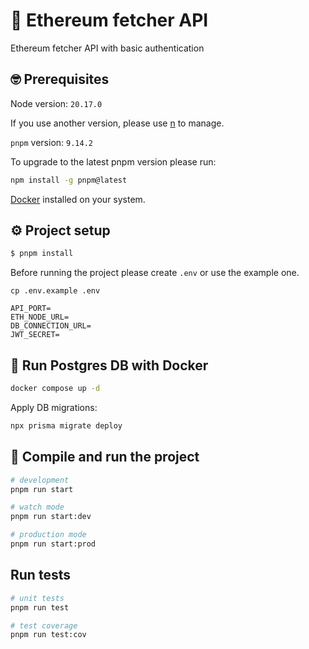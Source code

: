 # 🪫 Ethereum fetcher API

Ethereum fetcher API with basic authentication

## 🤓 Prerequisites

Node version: `20.17.0`

If you use another version, please use [n](https://github.com/tj/n) to manage.

`pnpm` version: `9.14.2`

To upgrade to the latest pnpm version please run:

```bash
npm install -g pnpm@latest
```

[Docker](https://www.docker.com/) installed on your system.

## ⚙️ Project setup

```bash
$ pnpm install
```

Before running the project please create `.env` or use the example one.

```shell
cp .env.example .env
```

```shel
API_PORT=
ETH_NODE_URL=
DB_CONNECTION_URL=
JWT_SECRET=
```

## 📖 Run Postgres DB with Docker

```bash
docker compose up -d
```

Apply DB migrations:

```bash
npx prisma migrate deploy
```

## 🚀 Compile and run the project

```bash
# development
pnpm run start

# watch mode
pnpm run start:dev

# production mode
pnpm run start:prod
```

## Run tests

```bash
# unit tests
pnpm run test

# test coverage
pnpm run test:cov
```
